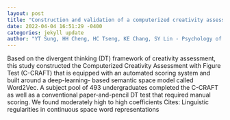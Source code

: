 ```yaml
--- 
layout: post 
title: "Construction and validation of a computerized creativity assessment tool with automated scoring based on deep-learning techniques." 
date: 2022-04-04 16:51:29 -0400 
categories: jekyll update 
author: "YT Sung, HH Cheng, HC Tseng, KE Chang, SY Lin - Psychology of Aesthetics , 2022" 
--- 
```

Based on the divergent thinking (DT) framework of creativity assessment, this study constructed the Computerized Creativity Assessment with Figure Test (C-CRAFT) that is equipped with an automated scoring system and built around a deep-learning- based semantic space model called Word2Vec. A subject pool of 493 undergraduates completed the C-CRAFT as well as a conventional paper-and-pencil DT test that required manual scoring. We found moderately high to high coefficients Cites: Linguistic regularities in continuous space word representations